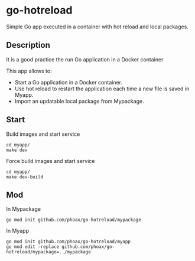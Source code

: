 # go-hotreload

Simple Go app executed in a container with hot reload and local packages.

## Description

It is a good practice the run Go application in a Docker container

This app allows to:

- Start a Go application in a Docker container.
- Use hot reload to restart the application each time a new file is saved in Myapp.
- Import an updatable local package from Mypackage.

## Start

Build images and start service

```
cd myapp/
make dev
```

Force build images and start service

```
cd myapp/
make dev-build
```

## Mod

In Mypackage

```
go mod init github.com/phoax/go-hotreload/mypackage
```

In Myapp

```
go mod init github.com/phoax/go-hotreload/myapp
go mod edit -replace github.com/phoax/go-hotreload/mypackage=../mypackage
```
